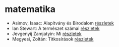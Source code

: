 # matematika

- Asimov, Isaac: Alapítvány és Birodalom [részletek](_details/%7Bopf.creator%7D.md#id_1185)
- Ian Stewart: A természet számai [részletek](_details/%7Bopf.creator%7D.md#id_781)
- Jevgenyij Zamjatyin: Mi [részletek](_details/%7Bopf.creator%7D.md#id_607)
- Megyesi, Zoltán: Titkosírások [részletek](_details/%7Bopf.creator%7D.md#id_413)